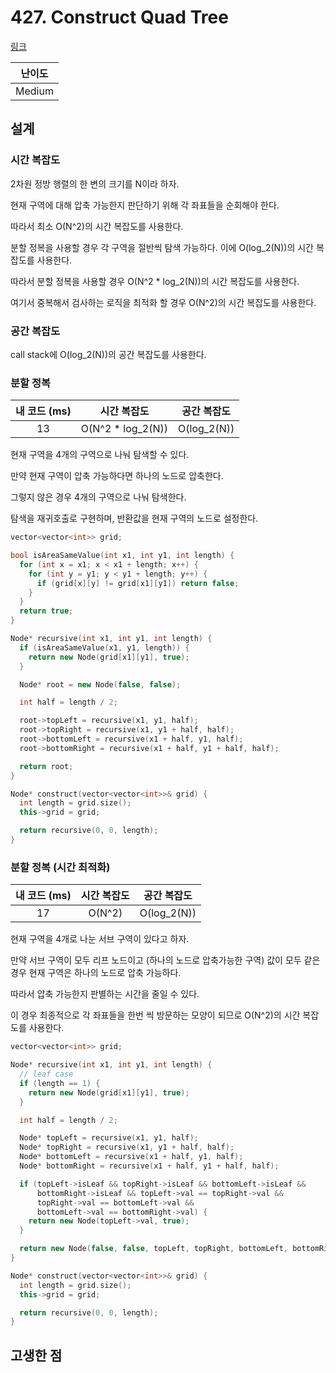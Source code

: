 # 427. Construct Quad Tree

[링크](https://leetcode.com/problems/construct-quad-tree/description/)

| 난이도 |
| :----: |
| Medium |

## 설계

### 시간 복잡도

2차원 정방 행렬의 한 변의 크기를 N이라 하자.

현재 구역에 대해 압축 가능한지 판단하기 위해 각 좌표들을 순회해야 한다.

따라서 최소 O(N^2)의 시간 복잡도를 사용한다.

분할 정복을 사용할 경우 각 구역을 절반씩 탐색 가능하다. 이에 O(log_2(N))의 시간 복잡도를 사용한다.

따라서 분할 정복을 사용할 경우 O(N^2 \* log_2(N))의 시간 복잡도를 사용한다.

여기서 중복해서 검사하는 로직을 최적화 할 경우 O(N^2)의 시간 복잡도를 사용한다.

### 공간 복잡도

call stack에 O(log_2(N))의 공간 복잡도를 사용한다.

### 분할 정복

| 내 코드 (ms) |    시간 복잡도     | 공간 복잡도 |
| :----------: | :----------------: | :---------: |
|      13      | O(N^2 \* log_2(N)) | O(log_2(N)) |

현재 구역을 4개의 구역으로 나눠 탐색할 수 있다.

만약 현재 구역이 압축 가능하다면 하나의 노드로 압축한다.

그렇지 않은 경우 4개의 구역으로 나눠 탐색한다.

탐색을 재귀호출로 구현하며, 반환값을 현재 구역의 노드로 설정한다.

```cpp
vector<vector<int>> grid;

bool isAreaSameValue(int x1, int y1, int length) {
  for (int x = x1; x < x1 + length; x++) {
    for (int y = y1; y < y1 + length; y++) {
      if (grid[x][y] != grid[x1][y1]) return false;
    }
  }
  return true;
}

Node* recursive(int x1, int y1, int length) {
  if (isAreaSameValue(x1, y1, length)) {
    return new Node(grid[x1][y1], true);
  }

  Node* root = new Node(false, false);

  int half = length / 2;

  root->topLeft = recursive(x1, y1, half);
  root->topRight = recursive(x1, y1 + half, half);
  root->bottomLeft = recursive(x1 + half, y1, half);
  root->bottomRight = recursive(x1 + half, y1 + half, half);

  return root;
}

Node* construct(vector<vector<int>>& grid) {
  int length = grid.size();
  this->grid = grid;

  return recursive(0, 0, length);
}
```

### 분할 정복 (시간 최적화)

| 내 코드 (ms) | 시간 복잡도 | 공간 복잡도 |
| :----------: | :---------: | :---------: |
|      17      |   O(N^2)    | O(log_2(N)) |

현재 구역을 4개로 나눈 서브 구역이 있다고 하자.

만약 서브 구역이 모두 리프 노드이고 (하나의 노드로 압축가능한 구역) 값이 모두 같은 경우 현재 구역은 하나의 노드로 압축 가능하다.

따라서 압축 가능한지 판별하는 시간을 줄일 수 있다.

이 경우 최종적으로 각 좌표들을 한번 씩 방문하는 모양이 되므로 O(N^2)의 시간 복잡도를 사용한다.

```cpp
vector<vector<int>> grid;

Node* recursive(int x1, int y1, int length) {
  // leaf case
  if (length == 1) {
    return new Node(grid[x1][y1], true);
  }

  int half = length / 2;

  Node* topLeft = recursive(x1, y1, half);
  Node* topRight = recursive(x1, y1 + half, half);
  Node* bottomLeft = recursive(x1 + half, y1, half);
  Node* bottomRight = recursive(x1 + half, y1 + half, half);

  if (topLeft->isLeaf && topRight->isLeaf && bottomLeft->isLeaf &&
      bottomRight->isLeaf && topLeft->val == topRight->val &&
      topRight->val == bottomLeft->val &&
      bottomLeft->val == bottomRight->val) {
    return new Node(topLeft->val, true);
  }

  return new Node(false, false, topLeft, topRight, bottomLeft, bottomRight);
}

Node* construct(vector<vector<int>>& grid) {
  int length = grid.size();
  this->grid = grid;

  return recursive(0, 0, length);
}
```

## 고생한 점
